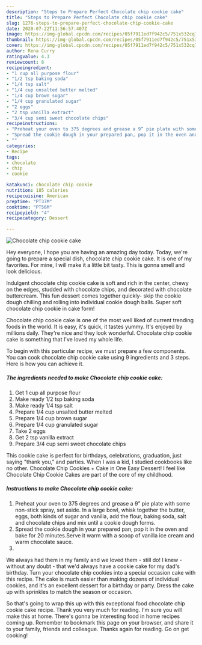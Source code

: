 ```yaml
---
description: "Steps to Prepare Perfect Chocolate chip cookie cake"
title: "Steps to Prepare Perfect Chocolate chip cookie cake"
slug: 1276-steps-to-prepare-perfect-chocolate-chip-cookie-cake
date: 2020-07-22T11:56:57.407Z
image: https://img-global.cpcdn.com/recipes/05f7911ed7f942c5/751x532cq70/chocolate-chip-cookie-cake-recipe-main-photo.jpg
thumbnail: https://img-global.cpcdn.com/recipes/05f7911ed7f942c5/751x532cq70/chocolate-chip-cookie-cake-recipe-main-photo.jpg
cover: https://img-global.cpcdn.com/recipes/05f7911ed7f942c5/751x532cq70/chocolate-chip-cookie-cake-recipe-main-photo.jpg
author: Rena Curry
ratingvalue: 4.3
reviewcount: 8
recipeingredient:
- "1 cup all purpose flour"
- "1/2 tsp baking soda"
- "1/4 tsp salt"
- "1/4 cup unsalted butter melted"
- "1/4 cup brown sugar"
- "1/4 cup granulated sugar"
- "2 eggs"
- "2 tsp vanilla extract"
- "3/4 cup semi sweet chocolate chips"
recipeinstructions:
- "Preheat your oven to 375 degrees and grease a 9” pie plate with some non-stick spray, set aside. In a large bowl, whisk together the butter, eggs, both kinds of sugar and vanilla, add the flour, baking soda, salt and chocolate chips and mix until a cookie dough forms."
- "Spread the cookie dough in your prepared pan, pop it in the oven and bake for 20 minutes.Serve it warm with a scoop of vanilla ice cream and warm chocolate sauce."
- ""
categories:
- Recipe
tags:
- chocolate
- chip
- cookie

katakunci: chocolate chip cookie 
nutrition: 185 calories
recipecuisine: American
preptime: "PT37M"
cooktime: "PT56M"
recipeyield: "4"
recipecategory: Dessert

---
```



![Chocolate chip cookie cake](https://img-global.cpcdn.com/recipes/05f7911ed7f942c5/751x532cq70/chocolate-chip-cookie-cake-recipe-main-photo.jpg)

Hey everyone, I hope you are having an amazing day today. Today, we're going to prepare a special dish, chocolate chip cookie cake. It is one of my favorites. For mine, I will make it a little bit tasty. This is gonna smell and look delicious.

Indulgent chocolate chip cookie cake is soft and rich in the center, chewy on the edges, studded with chocolate chips, and decorated with chocolate buttercream. This fun dessert comes together quickly- skip the cookie dough chilling and rolling into individual cookie dough balls. Super soft chocolate chip cookie in cake form!

Chocolate chip cookie cake is one of the most well liked of current trending foods in the world. It is easy, it's quick, it tastes yummy. It's enjoyed by millions daily. They're nice and they look wonderful. Chocolate chip cookie cake is something that I've loved my whole life.


To begin with this particular recipe, we must prepare a few components. You can cook chocolate chip cookie cake using 9 ingredients and 3 steps. Here is how you can achieve it.

<!--inarticleads1-->

##### The ingredients needed to make Chocolate chip cookie cake:

1. Get 1 cup all purpose flour
1. Make ready 1/2 tsp baking soda
1. Make ready 1/4 tsp salt
1. Prepare 1/4 cup unsalted butter melted
1. Prepare 1/4 cup brown sugar
1. Prepare 1/4 cup granulated sugar
1. Take 2 eggs
1. Get 2 tsp vanilla extract
1. Prepare 3/4 cup semi sweet chocolate chips


This cookie cake is perfect for birthdays, celebrations, graduation, just saying &#34;thank you,&#34; and parties. When I was a kid, I studied cookbooks like no other. Chocolate Chip Cookies + Cake in One Easy Dessert! I feel like Chocolate Chip Cookie Cakes are part of the core of my childhood. 

<!--inarticleads2-->

##### Instructions to make Chocolate chip cookie cake:

1. Preheat your oven to 375 degrees and grease a 9” pie plate with some non-stick spray, set aside. In a large bowl, whisk together the butter, eggs, both kinds of sugar and vanilla, add the flour, baking soda, salt and chocolate chips and mix until a cookie dough forms.
1. Spread the cookie dough in your prepared pan, pop it in the oven and bake for 20 minutes.Serve it warm with a scoop of vanilla ice cream and warm chocolate sauce.
1. 


We always had them in my family and we loved them - still do! I knew - without any doubt - that we&#39;d always have a cookie cake for my dad&#39;s birthday. Turn your chocolate chip cookies into a special occasion cake with this recipe. The cake is much easier than making dozens of individual cookies, and it&#39;s an excellent dessert for a birthday or party. Dress the cake up with sprinkles to match the season or occasion. 

So that's going to wrap this up with this exceptional food chocolate chip cookie cake recipe. Thank you very much for reading. I'm sure you will make this at home. There's gonna be interesting food in home recipes coming up. Remember to bookmark this page on your browser, and share it to your family, friends and colleague. Thanks again for reading. Go on get cooking!
